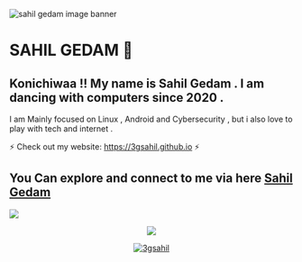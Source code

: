 ![sahil gedam image banner ](https://i.imgur.com/dFhpueU.jpg "sahil")

# SAHIL GEDAM 👋

## Konichiwaa !! My name is Sahil Gedam . I am dancing with computers since 2020 .
I am Mainly focused on Linux , Android and Cybersecurity , but i also love to play with tech and internet .

⚡ Check out my website: https://3gsahil.github.io ⚡ 






## You Can explore and connect to me via here [Sahil Gedam](https://3gsahil.github.io)





![](https://github-readme-stats.vercel.app/api?username=3gsahil&count_private=true&show_icons=true)




<p align="center"> <a href="https://github.com/anuraghazra/github-readme-stats"><img src="https://github-readme-stats.vercel.app/api/top-langs/?username=3gsahil&layout=compact" /></a> </p>



<p align="center"> <a href="https://github.com/ryo-ma/github-profile-trophy"><img src="https://github-profile-trophy.vercel.app/?username=3gsahil" alt="3gsahil" /></a> </p>


